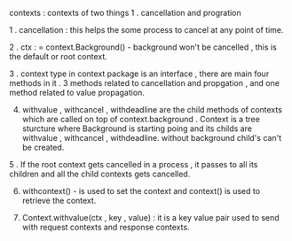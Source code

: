 contexts : contexts of two things 1 . cancellation and progration

1 . cancellation : this helps the some process to cancel at any point of time.

2 . ctx : = context.Background() - background won't be cancelled , this is the default or root context.

3 . context type in context package is an interface , there are main four methods in it . 3 methods related to cancellation and propgation , and one method related to value propagation.

4. withvalue , withcancel , withdeadline are the child methods of contexts which are called on top of context.background . Context is a tree sturcture where Background is starting poing and its childs are withvalue , withcancel , withdeadline. without background child's can't be created.

5 . If the root context gets cancelled in a process , it passes to all its children and all the child contexts gets cancelled.

6. withcontext() - is used to set the context and context() is used to retrieve the context.

7. Context.withvalue(ctx , key , value) : it is a key value pair used to send with request contexts and response contexts.
